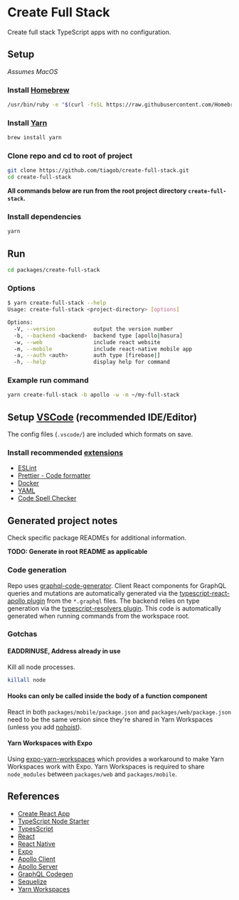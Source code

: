 # Create Full Stack

Create full stack TypeScript apps with no configuration.

## Setup

_Assumes MacOS_

### Install [Homebrew](https://brew.sh/)

```bash
/usr/bin/ruby -e "$(curl -fsSL https://raw.githubusercontent.com/Homebrew/install/master/install)"
```

### Install [Yarn](https://yarnpkg.com/)

```bash
brew install yarn
```

### Clone repo and cd to root of project

```bash
git clone https://github.com/tiagob/create-full-stack.git
cd create-full-stack
```

**All commands below are run from the root project directory `create-full-stack`.**

### Install dependencies

```bash
yarn
```

## Run

```bash
cd packages/create-full-stack
```

### Options

```bash
$ yarn create-full-stack --help
Usage: create-full-stack <project-directory> [options]

Options:
  -V, --version            output the version number
  -b, --backend <backend>  backend type [apollo|hasura]
  -w, --web                include react website
  -m, --mobile             include react-native mobile app
  -a, --auth <auth>        auth type [firebase|]
  -h, --help               display help for command
```

### Example run command

```bash
yarn create-full-stack -b apollo -w -m ~/my-full-stack
```

## Setup [VSCode](https://code.visualstudio.com/) (recommended IDE/Editor)

The config files (`.vscode/`) are included which formats on save.

### Install recommended [extensions](https://code.visualstudio.com/docs/editor/extension-gallery)

- [ESLint](https://marketplace.visualstudio.com/items?itemName=dbaeumer.vscode-eslint)
- [Prettier - Code formatter](https://marketplace.visualstudio.com/items?itemName=esbenp.prettier-vscode)
- [Docker](https://marketplace.visualstudio.com/items?itemName=ms-azuretools.vscode-docker)
- [YAML](https://marketplace.visualstudio.com/items?itemName=redhat.vscode-yaml)
- [Code Spell Checker](https://marketplace.visualstudio.com/items?itemName=streetsidesoftware.code-spell-checker)

## Generated project notes

Check specific package READMEs for additional information.

**TODO: Generate in root README as applicable**

### Code generation

Repo uses [graphql-code-generator](https://graphql-code-generator.com/). Client React components for GraphQL queries and mutations are automatically generated via the [typescript-react-apollo plugin](https://graphql-code-generator.com/docs/plugins/typescript-react-apollo#usage) from the `*.graphql` files. The backend relies on type generation via the [typescript-resolvers plugin](https://graphql-code-generator.com/docs/plugins/typescript-resolvers). This code is automatically generated when running commands from the workspace root.

### Gotchas

#### EADDRINUSE, Address already in use

Kill all node processes.

```bash
killall node
```

#### Hooks can only be called inside the body of a function component

React in both `packages/mobile/package.json` and `packages/web/package.json` need to be the same version since they're shared in Yarn Workspaces (unless you add [nohoist](https://yarnpkg.com/blog/2018/02/15/nohoist/)).

#### Yarn Workspaces with Expo

Using [expo-yarn-workspaces](https://www.npmjs.com/package/expo-yarn-workspaces) which provides a workaround to make Yarn Workspaces work with Expo. Yarn Workspaces is required to share `node_modules` between `packages/web` and `packages/mobile`.

## References

- [Create React App](https://reactjs.org/docs/create-a-new-react-app.html)
- [TypeScript Node Starter](https://github.com/microsoft/TypeScript-Node-Starter)
- [TypesScript](https://www.typescriptlang.org/)
- [React](https://reactjs.org/)
- [React Native](https://facebook.github.io/react-native/)
- [Expo](https://docs.expo.io)
- [Apollo Client](https://www.apollographql.com/docs/react/)
- [Apollo Server](https://www.apollographql.com/docs/apollo-server/)
- [GraphQL Codegen](https://graphql-code-generator.com/docs/getting-started/)
- [Sequelize](http://docs.sequelizejs.com/)
- [Yarn Workspaces](https://yarnpkg.com/lang/en/docs/workspaces/)
